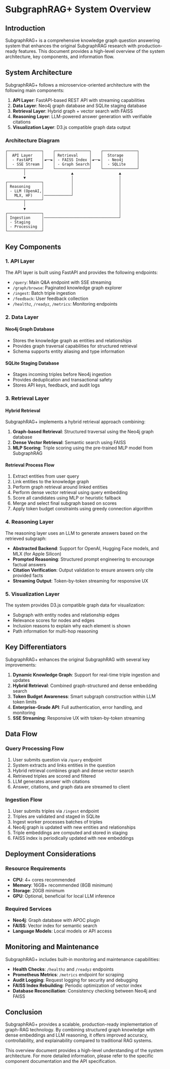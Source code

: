 # SubgraphRAG+ System Overview

## Introduction

SubgraphRAG+ is a comprehensive knowledge graph question answering system that enhances the original SubgraphRAG research with production-ready features. This document provides a high-level overview of the system architecture, key components, and information flow.

## System Architecture

SubgraphRAG+ follows a microservice-oriented architecture with the following main components:

1. **API Layer**: FastAPI-based REST API with streaming capabilities
2. **Data Layer**: Neo4j graph database and SQLite staging database
3. **Retrieval Layer**: Hybrid graph + vector search with FAISS
4. **Reasoning Layer**: LLM-powered answer generation with verifiable citations
5. **Visualization Layer**: D3.js compatible graph data output

### Architecture Diagram

```
┌───────────────┐    ┌───────────────┐    ┌───────────────┐
│  API Layer    │    │ Retrieval     │    │  Storage      │
│  - FastAPI    │◄──►│ - FAISS Index │◄──►│  - Neo4j      │
│  - SSE Stream │    │ - Graph Search│    │  - SQLite     │
└───────┬───────┘    └───────────────┘    └───────────────┘
        │                    ▲                    ▲
        ▼                    │                    │
┌───────────────┐            │                    │
│ Reasoning     │            │                    │
│ - LLM (OpenAI,│            │                    │
│   MLX, HF)    │────────────┘                    │
└───────┬───────┘                                 │
        │                                         │
        ▼                                         │
┌───────────────┐                                 │
│ Ingestion     │─────────────────────────────────┘
│ - Staging     │
│ - Processing  │
└───────────────┘
```

## Key Components

### 1. API Layer

The API layer is built using FastAPI and provides the following endpoints:

- `/query`: Main Q&A endpoint with SSE streaming
- `/graph/browse`: Paginated knowledge graph explorer
- `/ingest`: Batch triple ingestion
- `/feedback`: User feedback collection
- `/healthz`, `/readyz`, `/metrics`: Monitoring endpoints

### 2. Data Layer

#### Neo4j Graph Database
- Stores the knowledge graph as entities and relationships
- Provides graph traversal capabilities for structured retrieval
- Schema supports entity aliasing and type information

#### SQLite Staging Database
- Stages incoming triples before Neo4j ingestion
- Provides deduplication and transactional safety
- Stores API keys, feedback, and audit logs

### 3. Retrieval Layer

#### Hybrid Retrieval
SubgraphRAG+ implements a hybrid retrieval approach combining:

1. **Graph-based Retrieval**: Structured traversal using the Neo4j graph database
2. **Dense Vector Retrieval**: Semantic search using FAISS
3. **MLP Scoring**: Triple scoring using the pre-trained MLP model from SubgraphRAG

#### Retrieval Process Flow
1. Extract entities from user query
2. Link entities to the knowledge graph
3. Perform graph retrieval around linked entities
4. Perform dense vector retrieval using query embedding
5. Score all candidates using MLP or heuristic fallback
6. Merge and select final subgraph based on scores
7. Apply token budget constraints using greedy connection algorithm

### 4. Reasoning Layer

The reasoning layer uses an LLM to generate answers based on the retrieved subgraph:

- **Abstracted Backend**: Support for OpenAI, Hugging Face models, and MLX (for Apple Silicon)
- **Prompted Reasoning**: Structured prompt engineering to encourage factual answers
- **Citation Verification**: Output validation to ensure answers only cite provided facts
- **Streaming Output**: Token-by-token streaming for responsive UX

### 5. Visualization Layer

The system provides D3.js compatible graph data for visualization:

- Subgraph with entity nodes and relationship edges
- Relevance scores for nodes and edges
- Inclusion reasons to explain why each element is shown
- Path information for multi-hop reasoning

## Key Differentiators

SubgraphRAG+ enhances the original SubgraphRAG with several key improvements:

1. **Dynamic Knowledge Graph**: Support for real-time triple ingestion and updates
2. **Hybrid Retrieval**: Combined graph-structured and dense embedding search
3. **Token Budget Awareness**: Smart subgraph construction within LLM token limits
4. **Enterprise-Grade API**: Full authentication, error handling, and monitoring
5. **SSE Streaming**: Responsive UX with token-by-token streaming

## Data Flow

### Query Processing Flow
1. User submits question via `/query` endpoint
2. System extracts and links entities in the question
3. Hybrid retrieval combines graph and dense vector search
4. Retrieved triples are scored and filtered
5. LLM generates answer with citations
6. Answer, citations, and graph data are streamed to client

### Ingestion Flow
1. User submits triples via `/ingest` endpoint
2. Triples are validated and staged in SQLite
3. Ingest worker processes batches of triples
4. Neo4j graph is updated with new entities and relationships
5. Triple embeddings are computed and stored in staging
6. FAISS index is periodically updated with new embeddings

## Deployment Considerations

### Resource Requirements
- **CPU**: 4+ cores recommended
- **Memory**: 16GB+ recommended (8GB minimum)
- **Storage**: 20GB minimum
- **GPU**: Optional, beneficial for local LLM inference

### Required Services
- **Neo4j**: Graph database with APOC plugin
- **FAISS**: Vector index for semantic search
- **Language Models**: Local models or API access

## Monitoring and Maintenance

SubgraphRAG+ includes built-in monitoring and maintenance capabilities:

- **Health Checks**: `/healthz` and `/readyz` endpoints
- **Prometheus Metrics**: `/metrics` endpoint for scraping
- **Audit Logging**: Request logging for security and debugging
- **FAISS Index Rebuilding**: Periodic optimization of vector index
- **Database Reconciliation**: Consistency checking between Neo4j and FAISS

## Conclusion

SubgraphRAG+ provides a scalable, production-ready implementation of graph-RAG technology. By combining structured graph knowledge with dense embeddings and LLM reasoning, it offers improved accuracy, controllability, and explainability compared to traditional RAG systems.

This overview document provides a high-level understanding of the system architecture. For more detailed information, please refer to the specific component documentation and the API specification.